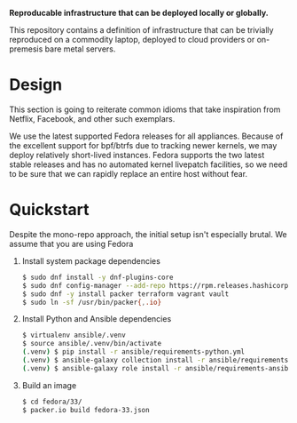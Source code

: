 **Reproducable infrastructure that can be deployed locally or globally.**

This repository contains a definition of infrastructure that can be trivially
reproduced on a commodity laptop, deployed to cloud providers or on-premesis
bare metal servers.


Design
=========
This section is going to reiterate common idioms that take inspiration from
Netflix, Facebook, and other such exemplars.

We use the latest supported Fedora releases for all appliances. Because of the
excellent support for bpf/btrfs due to tracking newer kernels, we may deploy
relatively short-lived instances. Fedora supports the two latest stable
releases and has no automated kernel livepatch facilities, so we need to be
sure that we can rapidly replace an entire host without fear.


Quickstart
=========
Despite the mono-repo approach, the initial setup isn't especially brutal. We
assume that you are using Fedora


1. Install system package dependencies

    ```sh
    $ sudo dnf install -y dnf-plugins-core
    $ sudo dnf config-manager --add-repo https://rpm.releases.hashicorp.com/fedora/hashicorp.repo
    $ sudo dnf -y install packer terraform vagrant vault
    $ sudo ln -sf /usr/bin/packer{,.io}
    ```

2. Install Python and Ansible dependencies

    ```sh
    $ virtualenv ansible/.venv
    $ source ansible/.venv/bin/activate
    (.venv) $ pip install -r ansible/requirements-python.yml
    (.venv) $ ansible-galaxy collection install -r ansible/requirements-ansible.yml
    (.venv) $ ansible-galaxy role install -r ansible/requirements-ansible.yml
    ```

3. Build an image

    ```sh
    $ cd fedora/33/
    $ packer.io build fedora-33.json
    ```
